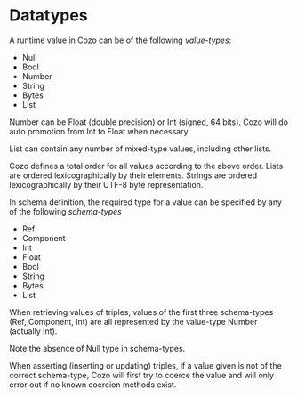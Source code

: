# Datatypes

A runtime value in Cozo can be of the following _value-types_:
* Null
* Bool
* Number
* String
* Bytes
* List

Number can be Float (double precision) or Int (signed, 64 bits). Cozo will do auto promotion from Int to Float when necessary.

List can contain any number of mixed-type values, including other lists.

Cozo defines a total order for all values according to the above order. Lists are ordered lexicographically by their elements. Strings are ordered lexicographically by their UTF-8 byte representation.

In schema definition, the required type for a value can be specified by any of the following _schema-types_

* Ref
* Component
* Int
* Float
* Bool
* String
* Bytes
* List

When retrieving values of triples, values of the first three schema-types (Ref, Component, Int) are all represented by the value-type Number (actually Int).

Note the absence of Null type in schema-types.

When asserting (inserting or updating) triples, if a value given is not of the correct schema-type, Cozo will first try to coerce the value and will only error out if no known coercion methods exist.